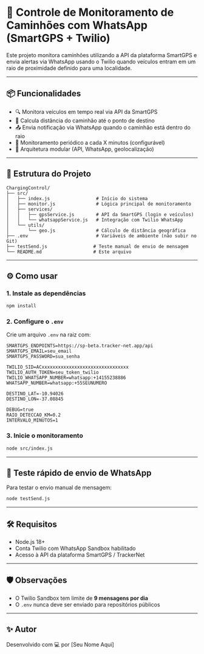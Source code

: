 # 🚛 Controle de Monitoramento de Caminhões com WhatsApp (SmartGPS + Twilio)

Este projeto monitora caminhões utilizando a API da plataforma SmartGPS e envia alertas via WhatsApp usando o Twilio quando veículos entram em um raio de proximidade definido para uma localidade.

---

## 📦 Funcionalidades

- 🔍 Monitora veículos em tempo real via API da SmartGPS
- 📍 Calcula distância do caminhão até o ponto de destino
- 📤 Envia notificação via WhatsApp quando o caminhão está dentro do raio
- 🔁 Monitoramento periódico a cada X minutos (configurável)
- 🔧 Arquitetura modular (API, WhatsApp, geolocalização)

---

## 📁 Estrutura do Projeto

```
ChargingControl/
├── src/
│   ├── index.js                 # Início do sistema
│   ├── monitor.js               # Lógica principal de monitoramento
│   ├── services/
│   │   ├── gpsService.js        # API da SmartGPS (login e veículos)
│   │   └── whatsappService.js   # Integração com Twilio WhatsApp
│   └── utils/
│       └── geo.js               # Cálculo de distância geográfica
├── .env                         # Variáveis de ambiente (não subir no Git)
├── testSend.js                 # Teste manual de envio de mensagem
└── README.md                   # Este arquivo
```

---

## ⚙️ Como usar

### 1. Instale as dependências

```bash
npm install
```

### 2. Configure o `.env`

Crie um arquivo `.env` na raiz com:

```env
SMARTGPS_ENDPOINTS=https://sp-beta.tracker-net.app/api
SMARTGPS_EMAIL=seu_email
SMARTGPS_PASSWORD=sua_senha

TWILIO_SID=ACxxxxxxxxxxxxxxxxxxxxxxxxxxxxxxxx
TWILIO_AUTH_TOKEN=seu_token_twilio
TWILIO_WHATSAPP_NUMBER=whatsapp:+14155238886
WHATSAPP_NUMBER=whatsapp:+55SEUNUMERO

DESTINO_LAT=-10.94026
DESTINO_LON=-37.08845

DEBUG=true
RAIO_DETECCAO_KM=0.2
INTERVALO_MINUTOS=1
```

### 3. Inicie o monitoramento

```bash
node src/index.js
```

---

## 🧪 Teste rápido de envio de WhatsApp

Para testar o envio manual de mensagem:

```bash
node testSend.js
```

---

## 🛠️ Requisitos

- Node.js 18+
- Conta Twilio com WhatsApp Sandbox habilitado
- Acesso à API da plataforma SmartGPS / TrackerNet

---

## 🛡️ Observações

- O Twilio Sandbox tem limite de **9 mensagens por dia**
- O `.env` nunca deve ser enviado para repositórios públicos

---

## ✨ Autor

Desenvolvido com 💻 por [Seu Nome Aqui]

